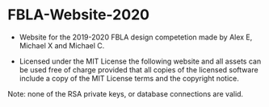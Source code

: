 # FBLA-Website-2020

* Website for the 2019-2020 FBLA design competetion made by Alex E, Michael X and Michael C.

* Licensed under the MIT License the following website and all assets can be used free of charge provided that all copies of the licensed software include a copy of the MIT License terms and the copyright notice.

Note: none of the RSA private keys, or database connections are valid.
